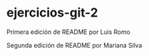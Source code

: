 # ejercicios-git-2

Primera edición de README por Luis Romo

Segunda edición de README por Mariana Silva
